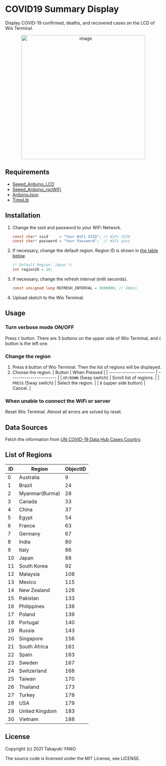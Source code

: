 COVID19 Summary Display
=======================

Display COVID-19 confirmed, deaths, and recovered cases on the LCD of Wio Terminal.

<div align="center">
    <img src="https://i.imgur.com/C7ilaAu.jpg" alt="image" width="400"/>
</div>

## Requirements
- [Seeed_Arduino_LCD](https://github.com/Seeed-Studio/Seeed_Arduino_LCD)
- [Seeed_Arduino_rpcWiFi](https://github.com/Seeed-Studio/Seeed_Arduino_rpcWiFi)
- [ArduinoJson](https://github.com/bblanchon/ArduinoJson)
- [TimeLib](https://github.com/PaulStoffregen/Time)
## Installation
1. Change the ssid and password to your WiFi Network.
   ```c
   const char* ssid     = "Your WiFi SSID"; // WiFi SSID
   const char* password = "Your Password";  // WiFi pass
   ```
2. If necessary, change the default region.
    Region ID is shown in [the table below](#list-of-regions).
   ```c
   /* Default Region: Japan */
   int regionID = 10;
   ```
3. If necessary, change the refresh interval (milli seconds).
   ```c
   const unsigned long REFRESH_INTERVAL = 3600000; // 60min
   ```
4. Upload sketch to the Wio Terminal.

## Usage
### Turn verbose mode ON/OFF
Press `C` button.
There are 3 buttons on the upper side of Wio Terminal, and `C` button is the left one.

### Change the region
1. Press `B` button of Wio Terminal.
   Then the list of regions will be displayed.
2. Choose the region.
   | Button                  | When Pressed            |
   | ----------------------- | ----------------------- |
   | `UP/DOWN` (5way switch) | Scroll list of regions. |
   | `PRESS` (5way switch)   | Select the region.      |
   | `B` (upper side button) | Cancel.                 |

### When unable to connect the WiFi or server
Reset Wio Terminal.
Almost all errors are solved by reset.

## Data Sources
Fetch the information from [UN COVID-19 Data Hub Cases Country](https://covid-19-data.unstatshub.org/datasets/1cb306b5331945548745a5ccd290188e_2).

## List of Regions
| ID  | Region         | ObjectID |
| --- | -------------- | -------- |
| 0   | Australia      | 9        |
| 1   | Brazil         | 24       |
| 2   | Myanmar(Burma) | 28       |
| 3   | Canada         | 33       |
| 4   | China          | 37       |
| 5   | Egypt          | 54       |
| 6   | France         | 63       |
| 7   | Germany        | 67       |
| 8   | India          | 80       |
| 9   | Italy          | 86       |
| 10  | Japan          | 88       |
| 11  | South Korea    | 92       |
| 12  | Malaysia       | 108      |
| 13  | Mexico         | 115      |
| 14  | New Zealand    | 126      |
| 15  | Pakistan       | 133      |
| 16  | Philippines    | 138      |
| 17  | Poland         | 139      |
| 18  | Portugal       | 140      |
| 19  | Russia         | 143      |
| 20  | Singapore      | 156      |
| 21  | South Africa   | 161      |
| 22  | Spain          | 163      |
| 23  | Sweden         | 167      |
| 24  | Switzerland    | 168      |
| 25  | Taiwan         | 170      |
| 26  | Thailand       | 173      |
| 27  | Turkey         | 178      |
| 28  | USA            | 179      |
| 29  | United Kingdom | 183      |
| 30  | Vietnam        | 188      |

## License
Copyright (c) 2021 Takayuki YANO

The source code is licensed under the MIT License, see LICENSE.